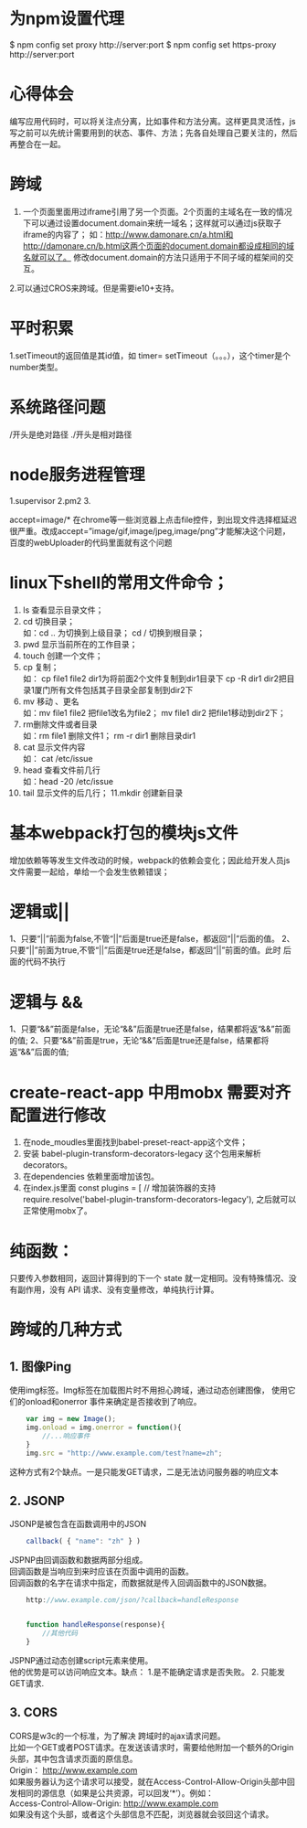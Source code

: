 # 为npm设置代理

$ npm config set proxy http://server:port
$ npm config set https-proxy http://server:port

# 心得体会
编写应用代码时，可以将关注点分离，比如事件和方法分离。这样更具灵活性，js写之前可以先统计需要用到的状态、事件、方法；先各自处理自己要关注的，然后再整合在一起。

# 跨域
1. 一个页面里面用过iframe引用了另一个页面。2个页面的主域名在一致的情况下可以通过设置document.domain来统一域名；这样就可以通过js获取子iframe的内容了；
如：http://www.damonare.cn/a.html和http://damonare.cn/b.html这两个页面的document.domain都设成相同的域名就可以了。
修改document.domain的方法只适用于不同子域的框架间的交互。

2.可以通过CROS来跨域。但是需要ie10+支持。

# 平时积累
1.setTimeout的返回值是其id值，如 timer= setTimeout（。。。），这个timer是个number类型。

# 系统路径问题
/开头是绝对路径
./开头是相对路径

# node服务进程管理
1.supervisor
2.pm2
3.

accept=image/* 在chrome等一些浏览器上点击file控件，到出现文件选择框延迟很严重。改成accept=”image/gif,image/jpeg,image/png”才能解决这个问题，百度的webUploader的代码里面就有这个问题


# linux下shell的常用文件命令；
1. ls 查看显示目录文件；
2. cd 切换目录；  
 如：cd .. 为切换到上级目录；  cd / 切换到根目录；
3. pwd 显示当前所在的工作目录；
4. touch  创建一个文件；
5. cp  复制；   
如： cp file1 file2 dir1为将前面2个文件复制到dir1目录下
  		cp -R dir1 dir2把目录1厦门所有文件包括其子目录全部复制到dir2下
6. mv 移动 、更名    
如：mv file1 file2 把file1改名为file2；
	mv file1 dir2  把file1移动到dir2下；
7. rm删除文件或者目录  
如：rm file1 删除文件1； rm -r dir1 删除目录dir1
8. cat 显示文件内容  
如：  cat /etc/issue
9. head  查看文件前几行  
如：head -20 /etc/issue 
10. tail 显示文件的后几行；
11.mkdir 创建新目录


# 基本webpack打包的模块js文件
增加依赖等等发生文件改动的时候，webpack的依赖会变化；因此给开发人员js文件需要一起给，单给一个会发生依赖错误；

# 逻辑或|| 
1、只要“||”前面为false,不管“||”后面是true还是false，都返回“||”后面的值。
2、只要“||”前面为true,不管“||”后面是true还是false，都返回“||”前面的值。此时 后面的代码不执行

# 逻辑与 &&
1、只要“&&”前面是false，无论“&&”后面是true还是false，结果都将返“&&”前面的值;
2、只要“&&”前面是true，无论“&&”后面是true还是false，结果都将返“&&”后面的值;

# create-react-app 中用mobx 需要对齐配置进行修改
1. 在node_moudles里面找到babel-preset-react-app这个文件；
2. 安装 babel-plugin-transform-decorators-legacy 这个包用来解析decorators。
3. 在dependencies 依赖里面增加该包。
4. 在index.js里面 
	const plugins = [
		// 增加装饰器的支持
		require.resolve('babel-plugin-transform-decorators-legacy'),
  之后就可以正常使用mobx了。

# 纯函数：
 只要传入参数相同，返回计算得到的下一个 state 就一定相同。没有特殊情况、没有副作用，没有 API 请求、没有变量修改，单纯执行计算。

# 跨域的几种方式
## 1. 图像Ping
使用img标签。Img标签在加载图片时不用担心跨域，通过动态创建图像，
使用它们的onload和onerror 事件来确定是否接收到了响应。
```javascript
	var img = new Image();
	img.onload = img.onerror = function(){
		//...响应事件
	}
	img.src = "http://www.example.com/test?name=zh";
```
这种方式有2个缺点。一是只能发GET请求，二是无法访问服务器的响应文本

## 2. JSONP
JSONP是被包含在函数调用中的JSON
```javascript
	callback( { "name": "zh" } )
```
JSPNP由回调函数和数据两部分组成。  
回调函数是当响应到来时应该在页面中调用的函数。  
回调函数的名字在请求中指定，而数据就是传入回调函数中的JSON数据。
```javascript
	http://www.example.com/json/?callback=handleResponse


	function handleResponse(response){
		//其他代码
	}
```
JSPNP通过动态创建script元素来使用。  
他的优势是可以访问响应文本。缺点： 1.是不能确定请求是否失败。 2. 只能发GET请求.

## 3. CORS
CORS是w3c的一个标准，为了解决 跨域时的ajax请求问题。  
比如一个GET或者POST请求。在发送该请求时，需要给他附加一个额外的Origin头部，其中包含请求页面的原信息。  
Origin： http://www.example.com  
如果服务器认为这个请求可以接受，就在Access-Control-Allow-Origin头部中回发相同的源信息（如果是公共资源，可以回发‘*’）。例如：  
Access-Control-Allow-Origin:  http://www.example.com  
如果没有这个头部，或者这个头部信息不匹配，浏览器就会驳回这个请求。
